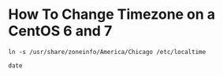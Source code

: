 # How To Change Timezone on a CentOS 6 and 7

```
ln -s /usr/share/zoneinfo/America/Chicago /etc/localtime

date
```

